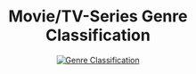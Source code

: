 <h1 align ="center">Movie/TV-Series Genre Classification</h1>

<p align="center">
    <a href="https://ksassets.timeincuk.net/wp/uploads/sites/54/2018/03/netflix-920x483.jpg" target="_blank">
        <img alt='Genre Classification' src='https://ksassets.timeincuk.net/wp/uploads/sites/54/2018/03/netflix-920x483.jpg' />
    </a>
    <br>
</p>

